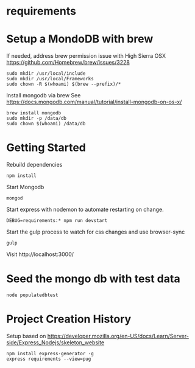 # requirements


# Setup a MondoDB with brew

If needed, address brew permission issue with High Sierra OSX
https://github.com/Homebrew/brew/issues/3228

```
sudo mkdir /usr/local/include
sudo mkdir /usr/local/Frameworks
sudo chown -R $(whoami) $(brew --prefix)/*
```

Install mongodb via brew
See https://docs.mongodb.com/manual/tutorial/install-mongodb-on-os-x/

```
brew install mongodb
sudo mkdir -p /data/db
sudo chown $(whoami) /data/db
```


# Getting Started

Rebuild dependencies 

```
npm install
```

Start Mongodb

```
mongod
```

Start express with nodemon to automate restarting on change.

```
DEBUG=requirements:* npm run devstart
```

Start the gulp process to watch for css changes and use browser-sync

```
gulp
```

Visit http://localhost:3000/


# Seed the mongo db with test data

```
node populatedbtest
```

# Project Creation History

Setup based on 
https://developer.mozilla.org/en-US/docs/Learn/Server-side/Express_Nodejs/skeleton_website

```
npm install express-generator -g
express requirements --view=pug
```
